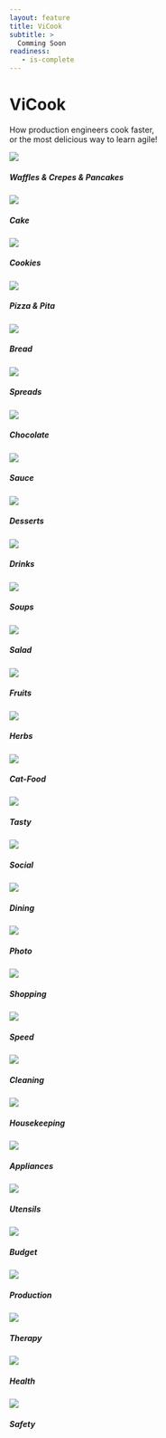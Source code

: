 ```yaml
---
layout: feature
title: ViCook
subtitle: >
  Comming Soon
readiness:
   - is-complete
---
```

<div class="container">
<h1 class="text-center display-2">
ViCook
</h1>
<p class="text-muted text-center">How production engineers cook faster, <br> or the most delicious way to learn agile!</p>

<div class="row">
  <div class="col-sm-3">
    <div class="card shadow-sm mb-4 rounded">
    <img class="card-img-top" src="{{site.baseurl}}/images/products/vicook/Waffles.jpg">
    <div class="card-body">
    <h5 class="text-center card-title vicook-red">Waffles & Crepes & Pancakes</h5>
    </div>
    </div>
  </div>
  <div class="col-sm-3">
    <div class="card shadow-sm mb-4 rounded">
    <img class="card-img-top" src="{{site.baseurl}}/images/products/vicook/Cake.jpg">
    <div class="card-body">
    <h5 class="text-center card-title vicook-yellow">Cake</h5>
    </div>
    </div>
  </div>
  <div class="col-sm-3">
    <div class="card shadow-sm mb-4 rounded">
    <img class="card-img-top" src="{{site.baseurl}}/images/products/vicook/Cookies.jpg">
    <div class="card-body">
    <h5 class="text-center card-title vicook-brown">Cookies</h5>
    </div>
    </div>
  </div>
  <div class="col-sm-3">
    <div class="card shadow-sm mb-4 rounded">
    <img class="card-img-top" src="{{site.baseurl}}/images/products/vicook/Pizza.jpg">
    <div class="card-body">
    <h5 class="text-center card-title vicook-red">Pizza & Pita</h5>
    </div>
    </div>
  </div>
  <div class="col-sm-3">
    <div class="card shadow-sm mb-4 rounded">
    <img class="card-img-top" src="{{site.baseurl}}/images/products/vicook/Bread.jpg">
    <div class="card-body">
    <h5 class="text-center card-title vicook-brown">Bread</h5>
    </div>
    </div>
  </div>
  <div class="col-sm-3">
    <div class="card shadow-sm mb-4 rounded">
    <img class="card-img-top" src="{{site.baseurl}}/images/products/vicook/Spreads.jpg">
    <div class="card-body">
    <h5 class="text-center card-title vicook-red">Spreads</h5>
    </div>
    </div>
  </div>
  <div class="col-sm-3">
    <div class="card shadow-sm mb-4 rounded">
    <img class="card-img-top" src="{{site.baseurl}}/images/products/vicook/Chocolate.jpg">
    <div class="card-body">
    <h5 class="text-center card-title vicook-dark-brown">Chocolate</h5>
    </div>
    </div>
  </div>
  <div class="col-sm-3">
    <div class="card shadow-sm mb-4 rounded">
    <img class="card-img-top" src="{{site.baseurl}}/images/products/vicook/Sauce.jpg">
    <div class="card-body">
    <h5 class="text-center card-title vicook-yellow">Sauce</h5>
    </div>
    </div>
  </div>
  <div class="col-sm-3">
    <div class="card shadow-sm mb-4 rounded">
    <img class="card-img-top" src="{{site.baseurl}}/images/products/vicook/Desserts.jpg">
    <div class="card-body">
    <h5 class="text-center card-title vicook-blue">Desserts</h5>
    </div>
    </div>
  </div>
  <div class="col-sm-3">
    <div class="card shadow-sm mb-4 rounded">
    <img class="card-img-top" src="{{site.baseurl}}/images/products/vicook/Drinks.JPG">
    <div class="card-body">
    <h5 class="text-center card-title vicook-yellow">Drinks</h5>
    </div>
    </div>
  </div>
  <div class="col-sm-3">
    <div class="card shadow-sm mb-4 rounded">
    <img class="card-img-top" src="{{site.baseurl}}/images/products/vicook/Soup.jpg">
    <div class="card-body">
    <h5 class="text-center card-title vicook-yellow">Soups</h5>
    </div>
    </div>
  </div>
  <div class="col-sm-3">
    <div class="card shadow-sm mb-4 rounded">
    <img class="card-img-top" src="{{site.baseurl}}/images/products/vicook/Salad.jpg">
    <div class="card-body">
    <h5 class="text-center card-title vicook-green">Salad</h5>
    </div>
    </div>
  </div>
  <div class="col-sm-3">
    <div class="card shadow-sm mb-4 rounded">
    <img class="card-img-top" src="{{site.baseurl}}/images/products/vicook/Fruits.jpg">
    <div class="card-body">
    <h5 class="text-center card-title vicook-red">Fruits</h5>
    </div>
    </div>
  </div>
  <div class="col-sm-3">
    <div class="card shadow-sm mb-4 rounded">
    <img class="card-img-top" src="{{site.baseurl}}/images/products/vicook/Herbs.jpg">
    <div class="card-body">
    <h5 class="text-center card-title vicook-green">Herbs</h5>
    </div>
    </div>
  </div>
  <div class="col-sm-3">
    <div class="card shadow-sm mb-4 rounded">
    <img class="card-img-top" src="{{site.baseurl}}/images/products/vicook/Cat-Food.jpg">
    <div class="card-body">
    <h5 class="text-center card-title vicook-orange">Cat-Food</h5>
    </div>
    </div>
  </div>
  <div class="col-sm-3">
    <div class="card shadow-sm mb-4 rounded">
    <img class="card-img-top" src="{{site.baseurl}}/images/products/vicook/vicook-tasty.jpg">
    <div class="card-body">
    <h5 class="text-center card-title vicook-pink">Tasty</h5>
    </div>
    </div>
  </div>
  <div class="col-sm-3">
    <div class="card shadow-sm mb-4 rounded">
    <img class="card-img-top" src="{{site.baseurl}}/images/products/vicook/vicook-social.jpg">
    <div class="card-body">
    <h5 class="text-center card-title vicook-pink">Social</h5>
    </div>
    </div>
  </div>
  <div class="col-sm-3">
    <div class="card shadow-sm mb-4 rounded">
    <img class="card-img-top" src="{{site.baseurl}}/images/products/vicook/vicook-dining.jpg">
    <div class="card-body">
    <h5 class="text-center card-title vicook-brown">Dining</h5>
    </div>
    </div>
  </div>
  <div class="col-sm-3">
    <div class="card shadow-sm mb-4 rounded">
    <img class="card-img-top" src="{{site.baseurl}}/images/products/vicook/vicook-photos.jpg">
    <div class="card-body">
    <h5 class="text-center card-title vicook-black">Photo</h5>
    </div>
    </div>
  </div>
  <div class="col-sm-3">
    <div class="card shadow-sm mb-4 rounded">
    <img class="card-img-top" src="{{site.baseurl}}/images/products/vicook/vicook-shopping.jpg">
    <div class="card-body">
    <h5 class="text-center card-title vicook-green">Shopping</h5>
    </div>
    </div>
  </div>
  <div class="col-sm-3">
    <div class="card shadow-sm mb-4 rounded">
    <img class="card-img-top" src="{{site.baseurl}}/images/products/vicook/vicook-speed.jpg">
    <div class="card-body">
    <h5 class="text-center card-title vicook-orange">Speed</h5>
    </div>
    </div>
  </div>
  <div class="col-sm-3">
    <div class="card shadow-sm mb-4 rounded">
    <img class="card-img-top" src="{{site.baseurl}}/images/products/vicook/vicook-cleaning.jpg">
    <div class="card-body">
    <h5 class="text-center card-title vicook-cyan">Cleaning</h5>
    </div>
    </div>
  </div>
  <div class="col-sm-3">
    <div class="card shadow-sm mb-4 rounded">
    <img class="card-img-top" src="{{site.baseurl}}/images/products/vicook/vicook-appliances.jpg">
    <div class="card-body">
    <h5 class="text-center card-title vicook-grey">Housekeeping</h5>
    </div>
    </div>
  </div>
  <div class="col-sm-3">
    <div class="card shadow-sm mb-4 rounded">
    <img class="card-img-top" src="{{site.baseurl}}/images/products/vicook/vicook-utensils.jpg">
    <div class="card-body">
    <h5 class="text-center card-title vicook-blue">Appliances</h5>
    </div>
    </div>
  </div>
  <div class="col-sm-3">
    <div class="card shadow-sm mb-4 rounded">
    <img class="card-img-top" src="{{site.baseurl}}/images/products/vicook/vicook-utensils.jpg">
    <div class="card-body">
    <h5 class="text-center card-title vicook-blue">Utensils</h5>
    </div>
    </div>
  </div>
  <div class="col-sm-3">
    <div class="card shadow-sm mb-4 rounded">
    <img class="card-img-top" src="{{site.baseurl}}/images/products/vicook/vicook-budget.jpg">
    <div class="card-body">
    <h5 class="text-center card-title vicook-green">Budget</h5>
    </div>
    </div>
  </div>
  <div class="col-sm-3">
    <div class="card shadow-sm mb-4 rounded">
    <img class="card-img-top" src="{{site.baseurl}}/images/products/vicook/vicook-production.jpg">
    <div class="card-body">
    <h5 class="text-center card-title vicook-blue">Production</h5>
    </div>
    </div>
  </div>
  <div class="col-sm-3">
    <div class="card shadow-sm mb-4 rounded">
    <img class="card-img-top" src="{{site.baseurl}}/images/products/vicook/vicook-therapy.jpg">
    <div class="card-body">
    <h5 class="text-center card-title vicook-red">Therapy</h5>
    </div>
    </div>
  </div>
  <div class="col-sm-3">
    <div class="card shadow-sm mb-4 rounded">
    <img class="card-img-top" src="{{site.baseurl}}/images/products/vicook/vicook-healthy.jpg">
    <div class="card-body">
    <h5 class="text-center card-title vicook-green">Health</h5>
    </div>
    </div>
  </div>
  <div class="col-sm-3">
    <div class="card shadow-sm mb-4 rounded">
    <img class="card-img-top" src="{{site.baseurl}}/images/products/vicook/vicook-safety.jpg">
    <div class="card-body">
    <h5 class="text-center card-title vicook-green">Safety</h5>
    </div>
    </div>
  </div>
</div>
</div>